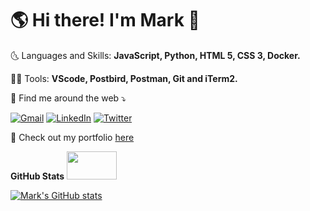 # 🌎 Hi there! I'm Mark 👋
🌜 Languages and Skills: **JavaScript, Python, HTML 5, CSS 3, Docker.**


👩‍💻 Tools: **VScode, Postbird, Postman, Git and iTerm2.**


💌 Find me around the web ⤵️


[![Gmail](https://img.shields.io/badge/-gmail-%23D14836?style=for-the-badge&logo=Gmail&logoColor=white)](mailto:markhvaldez@gmail.com)
[![LinkedIn](https://img.shields.io/badge/LinkedIn-0077B5?style=for-the-badge&logo=linkedin&logoColor=white)](https://www.linkedin.com/in/mark-valdez-a50507108/)
[![Twitter](https://img.shields.io/badge/Twitter-1DA1F2?style=for-the-badge&logo=twitter&logoColor=white)](https://twitter.com/MarkVal13129180)


🌟 Check out my portfolio [here](https://markhv-code.github.io/)


**GitHub Stats** <img src="https://media.giphy.com/media/13HgwGsXF0aiGY/giphy.gif" width="80" height="45"/>


[![Mark's GitHub stats](https://github-readme-stats.vercel.app/api?username=markhv-code&show_icons=true&theme=algolia)](https://github.com/markhv-code/github-readme-stats)


<!--
**markhv-code/markhv-code** is a ✨ _special_ ✨ repository because its `README.md` (this file) appears on your GitHub profile.

Here are some ideas to get you started:

- 🔭 I’m currently working on ...
- 🌱 I’m currently learning ...
- 👯 I’m looking to collaborate on ...
- 🤔 I’m looking for help with ...
- 💬 Ask me about ...
- 📫 How to reach me: ...
- 😄 Pronouns: ...
- ⚡ Fun fact: ...
-->
